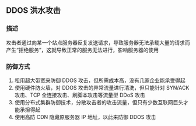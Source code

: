 ## DDOS 洪水攻击

### 描述

攻击者通过向某一个站点服务器反复发送请求，导致服务器无法承载大量的请求而产生“拒绝服务”，这就导致正常的服务无法进行，影响服务器的使用

### 防御方式

1. 租用超大带宽来防御 DDOS 攻击，但所需成本高，没有几家企业能承受得起
2. 使用硬件防火墙，对 DDOS 攻击的异常流量进行清洗，但只能针对 SYN/ACK 攻击、TCP 全连接攻击、刷脚本攻击等流量型 DDoS 攻击
3. 使用分布式集群防御技术，分散攻击者的攻击流量，但只有少数互联网巨头才能承担得起
4. 使用高防 CDN 隐藏原服务器 IP 地址，以此来防御 DDOS 攻击
